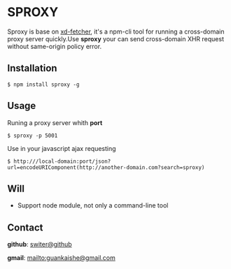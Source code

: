 SPROXY
==========
  Sproxy is base on [xd-fetcher](https://github.com/ninozhang/xd-fetcher), it's a npm-cli tool for running a cross-domain 
proxy server quickly.Use __sproxy__ your can send cross-domain XHR request without same-origin policy error.

## Installation

    $ npm install sproxy -g
    
## Usage

  Runing a proxy server whith __port__ 
  
    $ sproxy -p 5001
    
  Use in your javascript ajax requesting
    
    $ http:///local-domain:port/json?url=encodeURIComponent(http://another-domain.com?search=sproxy)
    
## Will

* Support node module, not only a command-line tool 


## Contact

__github__: [switer@github](https://github.com/switer)

__gmail__:  <mailto:guankaishe@gmail.com>
